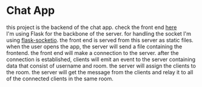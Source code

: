 # Chat App
this project is the backend of the chat app. check the front end [here](https://github.com/Alain2020/chatapp-frontend) <br/>
I'm using Flask for the backbone of the server. for handling the socket I'm using [flask-socketio](https://flask-socketio.readthedocs.io/en/latest/). the front end is served from this server as static files. when the user opens the app, the server will send a file containing the frontend. the front end will make a connection to the server. after the connection is established, clients will emit an event to the server containing data that consist of username and room. the server will assign the clients to the room. the server will get the message from the clients and relay it to all of the connected clients in the same room.